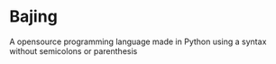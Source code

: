# Bajing
A opensource programming language made in Python using a syntax without semicolons or parenthesis
